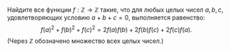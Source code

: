 Найдите все функции $f:\mathbb{Z}\to \mathbb{Z}$ такие, что для любых целых чисел $a,b,c$, удовлетворяющих условию $a+b+c=0$, выполняется равенство: 
$$f{{(a)}^{2}}+f{{(b)}^{2}}+f{{(c)}^{2}}=2f(a)f(b)+2f(b)f(c)+2f(c)f(a).$$
(Через $\mathbb{Z}$ обозначено множество всех целых чисел.)
